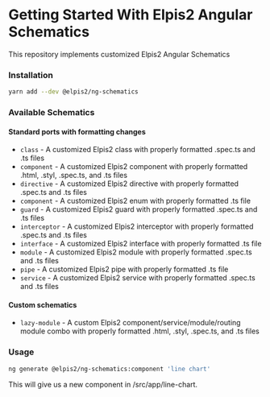 # Getting Started With Elpis2 Angular Schematics

This repository implements customized Elpis2 Angular Schematics

### Installation

```bash
yarn add --dev @elpis2/ng-schematics
```

### Available Schematics

#### Standard ports with formatting changes
* `class` - A customized Elpis2 class with properly formatted .spec.ts and .ts files
* `component` - A customized Elpis2 component with properly formatted .html, .styl, .spec.ts, and .ts files
* `directive` - A customized Elpis2 directive with properly formatted .spec.ts and .ts files
* `component` - A customized Elpis2 enum with properly formatted .ts file
* `guard` - A customized Elpis2 guard with properly formatted .spec.ts and .ts files
* `interceptor` - A customized Elpis2 interceptor with properly formatted .spec.ts and .ts files
* `interface` - A customized Elpis2 interface with properly formatted .ts file
* `module` - A customized Elpis2 module with properly formatted .spec.ts and .ts files
* `pipe` - A customized Elpis2 pipe with properly formatted .ts file
* `service` - A customized Elpis2 service with properly formatted .spec.ts and .ts files

#### Custom schematics
* `lazy-module` - A custom Elpis2 component/service/module/routing module combo with properly formatted .html, .styl, .spec.ts, and .ts files

### Usage

```bash
ng generate @elpis2/ng-schematics:component 'line chart'
```
This will give us a new component in /src/app/line-chart.
